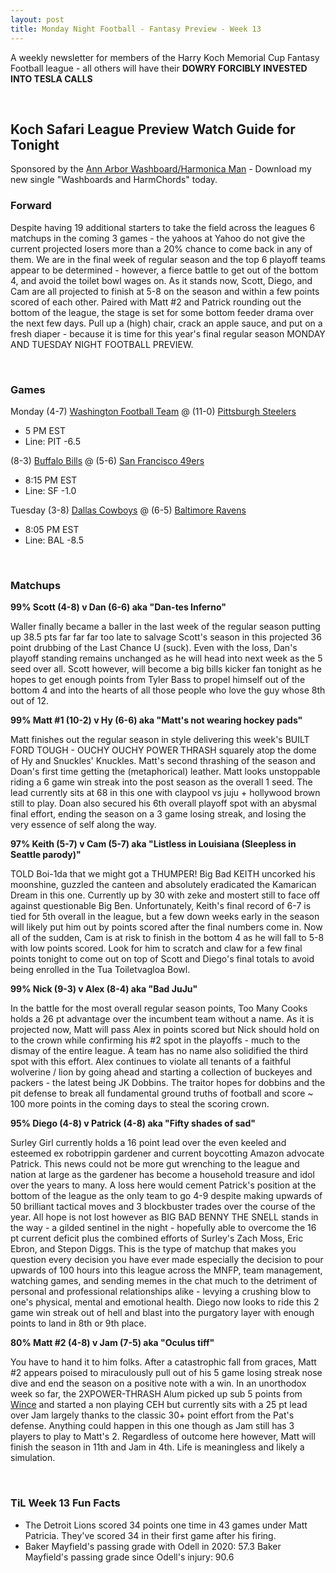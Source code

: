 ```yaml
---
layout: post
title: Monday Night Football - Fantasy Preview - Week 13
---
```


A weekly newsletter for members of the Harry Koch Memorial Cup Fantasy Football league - all others will have their **DOWRY FORCIBLY INVESTED INTO TESLA CALLS**

<br/>

## Koch Safari League Preview Watch Guide for Tonight

Sponsored by the [Ann Arbor Washboard/Harmonica Man](http://www.annarbor.com/news/u-m-diags-iconic-washboard-harmonica-player-talks-about-time-well-wasted/) - Download my new single "Washboards and HarmChords" today.  

### Forward

Despite having 19 additional starters to take the field across the leagues 6 matchups in the coming 3 games - the yahoos at Yahoo do not give the current projected losers more than a 20% chance to come back in any of them. We are in the final week of regular season and the top 6 playoff teams appear to be determined - however, a fierce battle to get out of the bottom 4, and avoid the toilet bowl wages on. As it stands now, Scott, Diego, and Cam are all projected to finish at 5-8 on the season and within a few points scored of each other. Paired with Matt #2 and Patrick rounding out the bottom of the league, the stage is set for some bottom feeder drama over the next few days. Pull up a (high) chair, crack an apple sauce, and put on a fresh diaper - because it is time for this year's final regular season MONDAY AND TUESDAY NIGHT FOOTBALL PREVIEW.

<br/>

### Games
Monday
(4-7) [Washington Football Team](https://memeguy.com/photos/images/i-visited-the-washington-monument-once-when-i-was-in-middle-school-234579.jpg) @ (11-0) [Pittsburgh Steelers](https://archive.triblive.com/wp-content/uploads/2018/11/PTRBettis020214.jpg)
* 5 PM EST
* Line: PIT -6.5

(8-3) [Buffalo Bills](https://ftw.usatoday.com/wp-content/uploads/sites/90/2016/09/bills-fan.jpg?w=1000&h=600&crop=1) @ (5-6) [San Francisco 49ers](https://i.pinimg.com/236x/19/f6/56/19f6560456ea84a4275ad9c41efc879e.jpg)
* 8:15 PM EST
* Line: SF -1.0

Tuesday
(3-8) [Dallas Cowboys](https://i.ytimg.com/vi/Zy8Fwnm9yTs/maxresdefault.jpg) @ (6-5) [Baltimore Ravens](https://shepherdexpress.com/downloads/46198/download/Film_TheBirds.jpg?cb=dea61a7260459366c334c87f293798d6&w=640)
* 8:05 PM EST
* Line: BAL -8.5

<br/>

### Matchups
**99% Scott (4-8) v Dan (6-6) aka "Dan-tes Inferno"**

Waller finally became a baller in the last week of the regular season putting up 38.5 pts far far far too late to salvage Scott's season in this projected 36 point drubbing of the Last Chance U (suck). Even with the loss, Dan's playoff standing remains unchanged as he will head into next week as the 5 seed over all. Scott however, will become a big bills kicker fan tonight as he hopes to get enough points from Tyler Bass to propel himself out of the bottom 4 and into the hearts of all those people who love the guy whose 8th out of 12.  

**99% Matt #1 (10-2) v Hy (6-6) aka "Matt's not wearing hockey pads"**

Matt finishes out the regular season in style delivering this week's BUILT FORD TOUGH - OUCHY OUCHY POWER THRASH squarely atop the dome of Hy and Snuckles' Knuckles. Matt's second thrashing of the season and Doan's first time getting the (metaphorical) leather. Matt looks unstoppable riding a 6 game win streak into the post season as the overall 1 seed. The lead currently sits at 68 in this one with claypool vs juju + hollywood brown still to play. Doan also secured his 6th overall playoff spot with an abysmal final effort, ending the season on a 3 game losing streak, and losing the very essence of self along the way.  

**97% Keith (5-7) v Cam (5-7) aka "Listless in Louisiana (Sleepless in Seattle parody)"**

TOLD Boi-1da that we might got a THUMPER! Big Bad KEITH uncorked his moonshine, guzzled the canteen and absolutely eradicated the Kamarican Dream in this one. Currently up by 30 with zeke and mostert still to face off against questionable Big Ben. Unfortunately, Keith's final record of 6-7 is tied for 5th overall in the league, but a few down weeks early in the season will likely put him out by points scored after the final numbers come in. Now all of the sudden, Cam is at risk to finish in the bottom 4 as he will fall to 5-8 with low points scored. Look for him to scratch and claw for a few final points tonight to come out on top of Scott and Diego's final totals to avoid being enrolled in the Tua Toiletvagloa Bowl. 

**99% Nick (9-3) v Alex (8-4) aka "Bad JuJu"**

In the battle for the most overall regular season points, Too Many Cooks holds a 26 pt advantage over the incumbent team without a name. As it is projected now, Matt will pass Alex in points scored but Nick should hold on to the crown while confirming his #2 spot in the playoffs - much to the dismay of the entire league. A team has no name also solidified the third spot with this effort. Alex continues to violate all tenants of a faithful wolverine / lion by going ahead and starting a collection of buckeyes and packers - the latest being JK Dobbins. The traitor hopes for dobbins and the pit defense to break all fundamental ground truths of football and score ~ 100 more points in the coming days to steal the scoring crown.  

**95% Diego (4-8) v Patrick (4-8) aka "Fifty shades of sad"**

Surley Girl currently holds a 16 point lead over the even keeled and esteemed ex robotrippin gardener and current boycotting Amazon advocate Patrick. This news could not be more gut wrenching to the league and nation at large as the gardener has become a household treasure and idol over the years to many. A loss here would cement Patrick's position at the bottom of the league as the only team to go 4-9 despite making upwards of 50 brilliant tactical moves and 3 blockbuster trades over the course of the year. All hope is not lost however as BIG BAD BENNY THE SNELL stands in the way - a gilded sentinel in the night - hopefully able to overcome the 16 pt current deficit plus the combined efforts of Surley's Zach Moss, Eric Ebron, and Stepon Diggs. This is the type of matchup that makes you question every decision you have ever made especially the decision to pour upwards of 100 hours into this league across the MNFP, team management, watching games, and sending memes in the chat much to the detriment of personal and professional relationships alike - levying a crushing blow to one's physical, mental and emotional health. Diego now looks to ride this 2 game win streak out of hell and blast into the purgatory layer with enough points to land in 8th or 9th place. 

**80% Matt #2 (4-8) v Jam (7-5) aka "Oculus tiff"**

You have to hand it to him folks. After a catastrophic fall from graces, Matt #2 appears poised to miraculously pull out of his 5 game losing streak nose dive and end the season on a positive note with a win. In an unorthodox week so far, the 2XPOWER-THRASH Alum picked up sub 5 points from [Wince](https://twitter.com/_lindssss/status/1335731925072351239) and started a non playing CEH but currently sits with a 25 pt lead over Jam largely thanks to the classic 30+ point effort from the Pat's defense. Anything could happen in this one though as Jam still has 3 players to play to Matt's 2. Regardless of outcome here however, Matt will finish the season in 11th and Jam in 4th. Life is meaningless and likely a simulation. 

<br/>

### TiL Week 13 Fun Facts
- The Detroit Lions scored 34 points one time in 43 games under Matt Patricia. They've scored 34 in their first game after his firing.
- Baker Mayfield's passing grade with Odell in 2020: 57.3 Baker Mayfield's passing grade since Odell's injury: 90.6
